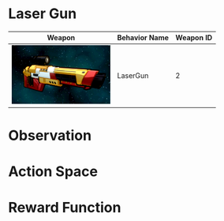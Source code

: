 # Laser Gun

<div align="center">

| Weapon                                                                | Behavior Name  | Weapon ID |
|-----------------------------------------------------------------------|----------------|-----------|
| <img src="images/weapons/Weapon03_LaserGun.png" width="200px"/>       | LaserGun       | 2         |

</div>

# Observation

# Action Space

# Reward Function